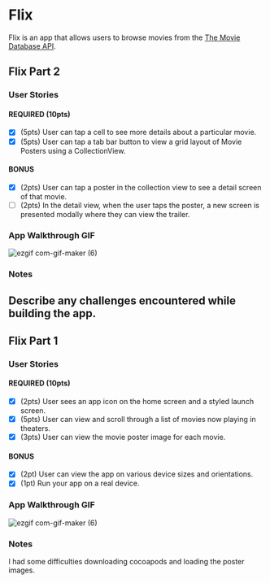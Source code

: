 # Flix

Flix is an app that allows users to browse movies from the [The Movie Database API](http://docs.themoviedb.apiary.io/#).

## Flix Part 2

### User Stories

#### REQUIRED (10pts)
- [x] (5pts) User can tap a cell to see more details about a particular movie.
- [x] (5pts) User can tap a tab bar button to view a grid layout of Movie Posters using a CollectionView.

#### BONUS
- [x] (2pts) User can tap a poster in the collection view to see a detail screen of that movie.
- [ ] (2pts) In the detail view, when the user taps the poster, a new screen is presented modally where they can view the trailer.

### App Walkthrough GIF


![ezgif com-gif-maker (6)](https://user-images.githubusercontent.com/105069549/191398838-ac90f5d1-b54f-447c-b9b8-7220e178d401.gif)

### Notes
Describe any challenges encountered while building the app.
---

## Flix Part 1

### User Stories


#### REQUIRED (10pts)
- [X] (2pts) User sees an app icon on the home screen and a styled launch screen.
- [X] (5pts) User can view and scroll through a list of movies now playing in theaters.
- [X] (3pts) User can view the movie poster image for each movie.

#### BONUS
- [X] (2pt) User can view the app on various device sizes and orientations.
- [X] (1pt) Run your app on a real device.

### App Walkthrough GIF

![ezgif com-gif-maker (6)](https://user-images.githubusercontent.com/105069549/191398657-93d62e18-1eed-45e5-a0ec-28821fd10333.gif)



### Notes
I had some difficulties downloading cocoapods and loading the poster images. 

